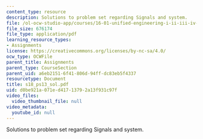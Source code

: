 ```yaml
---
content_type: resource
description: Solutions to problem set regarding Signals and system.
file: /ol-ocw-studio-app/courses/16-01-unified-engineering-i-ii-iii-iv-fall-2005-spring-2006/d0be921a071ed41713792a13f931c97f_s18_ps13_sol.pdf
file_size: 676174
file_type: application/pdf
learning_resource_types:
- Assignments
license: https://creativecommons.org/licenses/by-nc-sa/4.0/
ocw_type: OCWFile
parent_title: Assignments
parent_type: CourseSection
parent_uid: a6eb2151-6f41-806d-94ff-dc83eb5f4337
resourcetype: Document
title: s18_ps13_sol.pdf
uid: d0be921a-071e-d417-1379-2a13f931c97f
video_files:
  video_thumbnail_file: null
video_metadata:
  youtube_id: null
---
```

Solutions to problem set regarding Signals and system.